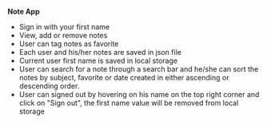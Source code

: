 **Note App**

- Sign in with your first name
- View, add or remove notes
- User can tag notes as favorite
- Each user and his/her notes are saved in json file
- Current user first name is saved in local storage
- User can search for a note through a search bar and he/she can sort the notes by subject, favorite or date created in either ascending or descending order.
- User can signed out by hovering on his name on the top right corner and click on "Sign out", the first name value will be removed from local storage